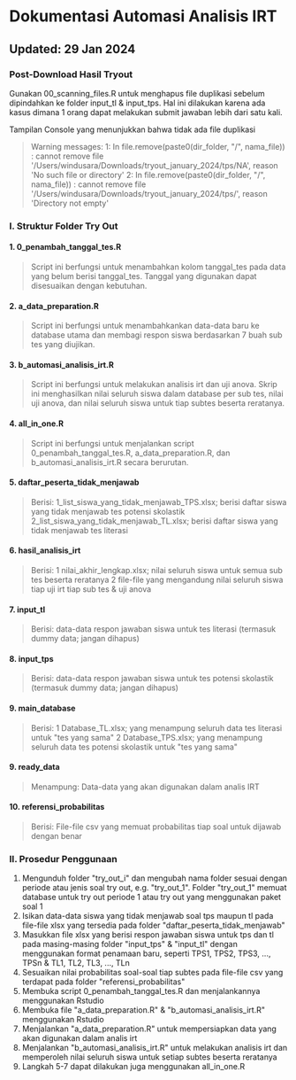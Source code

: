 # Dokumentasi Automasi Analisis IRT
## Updated: 29 Jan 2024

### Post-Download Hasil Tryout
Gunakan 00_scanning_files.R untuk menghapus file duplikasi sebelum dipindahkan ke folder input_tl & input_tps. Hal ini dilakukan karena ada kasus dimana 1 orang dapat melakukan submit jawaban lebih dari satu kali.

Tampilan Console yang menunjukkan bahwa tidak ada file duplikasi
>Warning messages:
>1: In file.remove(paste0(dir_folder, "/", nama_file)) :
>  cannot remove file '/Users/windusara/Downloads/tryout_january_2024/tps/NA', reason 'No such file or directory'
>2: In file.remove(paste0(dir_folder, "/", nama_file)) :
>  cannot remove file '/Users/windusara/Downloads/tryout_january_2024/tps/', reason 'Directory not empty'

### I. Struktur Folder Try Out
#### 1. 0_penambah_tanggal_tes.R
>Script ini berfungsi untuk menambahkan kolom tanggal_tes pada data yang belum berisi tanggal_tes. Tanggal yang digunakan dapat disesuaikan dengan kebutuhan.
#### 2. a_data_preparation.R
>Script ini berfungsi untuk menambahkankan data-data baru ke database utama dan membagi respon siswa berdasarkan 7 buah sub tes yang diujikan.
#### 3. b_automasi_analisis_irt.R
>Script ini berfungsi untuk melakukan analisis irt dan uji anova. Skrip ini menghasilkan nilai seluruh siswa dalam database per sub tes, nilai uji anova, dan nilai seluruh siswa untuk tiap subtes beserta reratanya.
#### 4. all_in_one.R
>Script ini berfungsi untuk menjalankan script 0_penambah_tanggal_tes.R, a_data_preparation.R, dan b_automasi_analisis_irt.R secara berurutan.
#### 5. daftar_peserta_tidak_menjawab
>Berisi:
1_list_siswa_yang_tidak_menjawab_TPS.xlsx; berisi daftar siswa yang tidak menjawab tes potensi skolastik
2_list_siswa_yang_tidak_menjawab_TL.xlsx; berisi daftar siswa yang tidak menjawab tes literasi
#### 6. hasil_analisis_irt
>Berisi:
1 nilai_akhir_lengkap.xlsx; nilai seluruh siswa untuk semua sub tes beserta reratanya
2 file-file yang mengandung nilai seluruh siswa tiap uji irt tiap sub tes & uji anova
#### 7. input_tl
>Berisi:
data-data respon jawaban siswa untuk tes literasi (termasuk dummy data; jangan dihapus)
#### 8. input_tps
>Berisi:
data-data respon jawaban siswa untuk tes potensi skolastik (termasuk dummy data; jangan dihapus)
#### 9. main_database
>Berisi:
1 Database_TL.xlsx; yang menampung seluruh data tes literasi untuk "tes yang sama"
2 Database_TPS.xlsx; yang menampung seluruh data tes potensi skolastik untuk "tes yang sama"
#### 9. ready_data
>Menampung:
Data-data yang akan digunakan dalam analis IRT
#### 10. referensi_probabilitas
>Berisi:
File-file csv yang memuat probabilitas tiap soal untuk dijawab dengan benar

### II. Prosedur Penggunaan
1. Mengunduh folder "try_out_i" dan mengubah nama folder sesuai dengan periode atau jenis soal try out, e.g. "try_out_1". Folder "try_out_1" memuat database untuk try out periode 1 atau try out yang menggunakan paket soal 1
1. Isikan data-data siswa yang tidak menjawab soal tps maupun tl pada file-file xlsx yang tersedia pada folder "daftar_peserta_tidak_menjawab"
2. Masukkan file xlsx yang berisi respon jawaban siswa untuk tps dan tl pada masing-masing folder "input_tps" & "input_tl" dengan menggunakan format penamaan baru, seperti TPS1, TPS2, TPS3, ..., TPSn & TL1, TL2, TL3, ..., TLn
3. Sesuaikan nilai probabilitas soal-soal tiap subtes pada file-file csv yang terdapat pada folder "referensi_probabilitas"
4. Membuka script 0_penambah_tanggal_tes.R dan menjalankannya menggunakan Rstudio
5. Membuka file "a_data_preparation.R" & "b_automasi_analisis_irt.R" menggunakan Rstudio
6. Menjalankan "a_data_preparation.R" untuk mempersiapkan data yang akan digunakan dalam analis irt
7. Menjalankan "b_automasi_analisis_irt.R" untuk melakukan analisis irt dan memperoleh nilai seluruh siswa untuk setiap subtes beserta reratanya
8. Langkah 5-7 dapat dilakukan juga menggunakan all_in_one.R
